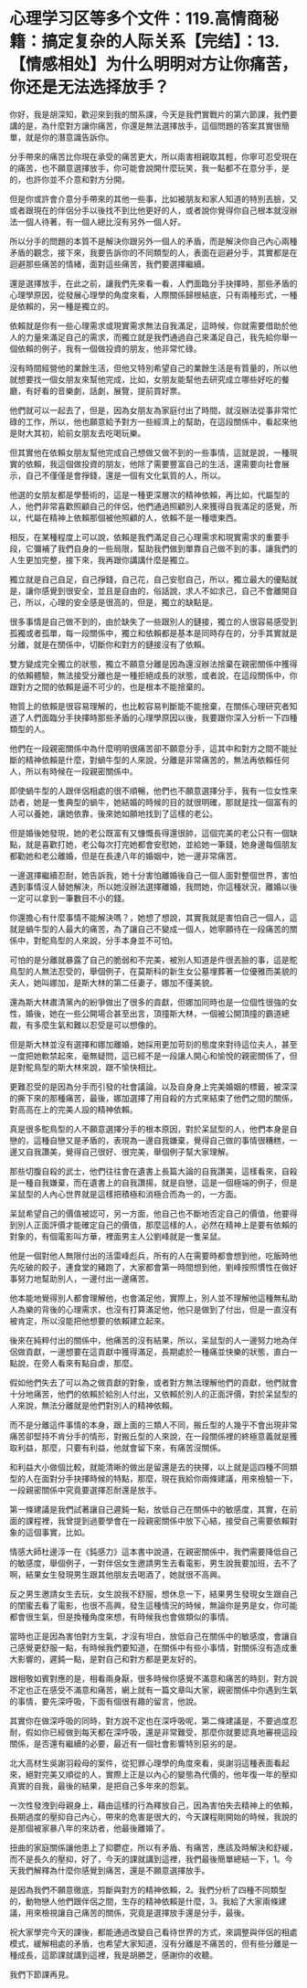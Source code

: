 # 心理学习区等多个文件：119.高情商秘籍：搞定复杂的人际关系【完结】：13.【情感相处】为什么明明对方让你痛苦，你还是无法选择放手？

你好，我是胡深知，歡迎來到我的關系課，今天是我們實戰片的第六節課，我們要講的是，為什麼對方讓你痛苦，你還是無法選擇放手，這個問題的答案其實很簡單，就是你的潛意識告訴你。

分手帶來的痛苦比你現在承受的痛苦更大，所以兩害相親取其輕，你寧可忍受現在的痛苦，也不願意選擇放手，你可能會說開什麼玩笑，我一點都不在意分手，是的，也許你並不介意和對方分開。

但是你或許會介意分手帶來的其他一些事，比如被朋友和家人知道的特別丟臉，又或者跟現在的伴侶分手以後找不到比他更好的人，或者說你覺得你自己根本就沒辦法一個人待著，有一個人總比沒有另外一個人好。

所以分手的問題的本質不是解決你跟另外一個人的矛盾，而是解決你自己內心兩種矛盾的觀念，接下來，我要告訴你的不同類型的人，表面在迴避分手，其實都是在迴避那些痛苦的情緒，面對這些痛苦，我們要選擇繼續。

還是選擇放手，在此之前，讓我們先來看一看，人們面臨分手抉擇時，那些矛盾的心理學原因，從發展心理學的角度來看，人際關係歸根結底，只有兩種形式，一種是依賴的，另一種是獨立的。

依賴就是你有一些心理需求或現實需求無法自我滿足，這時候，你就需要借助於他人的力量來滿足自己的需求，而獨立就是我們通過自己來滿足自己，我先給你舉一個依賴的例子，我有一個做投資的朋友，他非常忙碌。

沒有時間經營他的業餘生活，但他又特別希望自己的業餘生活是有質量的，所以他就想要找一個女朋友來幫他完成，比如，女朋友能幫他去研究成立哪些好吃的餐廳，有好看的音樂劇，話劇，展覽，提前買好票。

他們就可以一起去了，但是，因為女朋友為家庭付出了時間，就沒辦法從事非常忙碌的工作，所以，他也願意給予對方一些經濟上的幫助，在這段關係中，看起來他是財大其初，給前女朋友去吃喝玩樂。

但其實他在依賴女朋友幫他完成自己想做又做不到的一些事情，這就是說，一種現實的依賴，我這個做投資的朋友，他除了需要豐富自己的生活，還需要向社會展示，自己不僅僅是會掙錢，還是一個有文化氣質的人，所以。

他選的女朋友都是學藝術的，這是一種更深層次的精神依賴，再比如，代屬型的人，他們非常喜歡照顧自己的伴侶，他們通過照顧別人來獲得自我滿足的感覺，所以，代屬在精神上依賴那個被他照顧的人，依賴不是一種壞東西。

相反，在某種程度上可以說，依賴是我們滿足自己心理需求和現實需求的重要手段，它彌補了我們自身的一些局限，幫助我們做到單靠自己做不到的事，讓我們的人生更加完整，接下來，我再跟你講講什麼是獨立。

獨立就是自己自足，自己掙錢，自己花，自己安慰自己，所以，獨立最大的優點就是，讓你感覺到很安全，並且是自由的，俗話說，求人不如求己，自己不會離開自己，所以，心理的安全感是很高的，但是，獨立的缺點是。

很多事情是自己做不到的，由於缺失了一些跟別人的鏈接，獨立的人很容易感受到孤獨或者孤單，每一段關係中，獨立和依賴都是基本是同時存在的，分手其實就是分離，就是在關係中，切斷你和對方的鏈接沒有了依賴。

雙方變成完全獨立的狀態，獨立不願意分離是因為還沒辦法捨棄在親密關係中獲得的依賴體驗，無法接受分離也是一種拒絕成長的狀態，或者說，在這段關係中，你跟對方之間的依賴是逼不可少的，也是根本不能捨棄的。

物質上的依賴是很容易理解的，也比較容易判斷能不能捨棄，在關係心理研究者知道了人們面臨分手抉擇時那些矛盾的心理學原因以後，我要跟你深入分析一下四種類型的人。

他們在一段親密關係中為什麼明明很痛苦卻不願意分手，這其中和對方之間不能扯斷的精神依賴是什麼，對蝸牛型的人來說，分離是非常痛苦的，無法再依賴任何人，所以有時候在一段親密關係中。

即使蝸牛型的人跟伴侶相處的很不順暢，他們也不願意選擇分手，我有一位女性來訪者，她是一隻典型的蝸牛，她結婚的時候的目的就很明確，那就是找一個富有的人可以養她，讓她依靠，後來她如願地找到了這樣的老公。

但是婚後她發現，她的老公既富有又慷慨長得還很帥，這個完美的老公只有一個缺點，就是喜歡打她，老公每次打完她都會安慰她，並給她一筆錢，她身邊每個朋友都勸她和老公離婚，但是在長達八年的婚姻中，她一邊非常痛苦。

一邊選擇繼續忍耐，她告訴我，她十分害怕離婚後自己一個人面對整個世界，害怕遇到事情沒人替她解決，所以她沒辦法選擇離婚，我問她，你這種狀況，離婚以後一定可以拿到一筆數目不小的錢。

你還擔心有什麼事情不能解決嗎？，她想了想說，其實我就是害怕自己一個人，這就是蝸牛型的人最大的痛苦，為了讓自己不變成一個人，她寧願待在一段痛苦的關係中，對鴕鳥型的人來說，分手本身並不可怕。

可怕的是分離就暴露了自己的脆弱和不完美，被別人知道是件很丟臉的事，這是鴕鳥型的人無法忍受的，舉個例子，在莫斯科的新生女公墓埋葬著一位優雅而美貌的夫人，她叫娜加，是斯大林的第二任妻子，娜加不僅美貌。

還為斯大林肅清黨內的紛爭做出了很多的貢獻，但娜加同時也是一位個性很強的女性，婚後，她在一些公開場合甚至出言，頂撞斯大林，一個被公開頂撞的霸道總裁，有多麼生氣和難以忍受是可以想像的。

但是斯大林並沒有選擇和娜加離婚，她採用更加苛刻的態度來對待這位夫人，甚至一度把她軟禁起來，毫無疑問，這已經不是一段讓人開心和愉悅的親密關係了，但是對鴕鳥型的斯大林來說，跟不愉快相比。

更難忍受的是因為分手而引發的社會議論，以及自身身上完美婚姻的標籤，被深深的撕下來的那種痛苦，最後，娜加選擇了用自殺的方式來結束了他們之間的關係，對高高在上的完美人設的精神依賴。

真是很多鴕鳥型的人不願意選擇分手的根本原因，對於呆鼠型的人，他們本身是自戀的，這種自戀又是矛盾的，表現為一邊自我嫌棄，覺得自己做的事情很糟糕，一邊又自我讚美，覺得自己很好、很完美，舉個例子幫大家理解。

那些切腹自殺的武士，他們往往會在遺書上長篇大論的自我讚美，這樣看來，自殺是一種自我嫌棄，而在遺書上的自我讚揚，就是自戀，這是一個極端的例子，但是呆鼠型的人內心世界就是這樣把積極和消極合而為一的，一方面。

呆鼠希望自己的價值被認可，另一方面，他自己也不斷地否定自己的價值，他要得到別人正面評價才能確定自己的價值，那麼這樣的人，必然在精神上是要有依賴的對象的，有個電影叫方華，裡面男主人公劉峰就是一隻呆鼠。

他是一個對他人無限付出的活雷峰彪兵，所有的人在需要時都會想到他，吃飯時他先吃破的餃子，連食堂的豬跑了，大家都會第一時間想到他，劉峰按照慣性在做好事努力地幫助別人，一邊付出一邊痛苦。

他本能地覺得別人都會理解他，也會滿足他，實際上，別人並不理解他這種無私助人為樂的背後的心理需求，也沒有打算滿足他，他只是做到了付出，但是一直沒有被肯定，所以沒能把他想要的依賴建立起來。

後來在純粹付出的關係中，他痛苦的沒有結果，所以，呆鼠型的人一邊努力地為伴侶做貢獻，一邊想要在這貢獻中獲得滿足，長期處於一種痛並快樂的狀態，直白一點說，在旁人看來有點自虐，那麼。

假如他們失去了可以為之做貢獻的對象，或者對方無法理解他們的貢獻，他們就會十分地痛苦，他們的依賴於給別人付出，又依賴於別人的正面評價，對於呆鼠型的人來說，無法分離就是他們對別人的精神依賴。

而不是分離這件事情的本身，跟上面的三類人不同，搬丘型的人幾乎不會出現非常痛苦卻堅持不肯分手的情形，對搬丘型的人來說，在一段關係裡的終極意義就是獲取利益，那麼，只要有利益，他就會留下來，有痛苦沒關係。

和利益大小做個比較，就能清晰的做出是留還是去的抉擇，以上就是這四種不同類型的人在面對分手抉擇時候的特點，那麼，現在我給你兩條建議，用來檢驗一下，一段親密關係中究竟要選擇忍耐還是放手。

第一條建議是我們試著讓自己遲鈍一點，放低自己在關係中的敏感度，其實，在前面的課程裡，我曾提到過要學會在一段親密關係中放下心結，接受自己需要依賴對象的這個事實，比如。

情感大師杜邊淳一在《鈍感力》這本書中說道，在親密關係中，我們需要降低自己的敏感度，舉個例子，一對伴侶女生邀請男生去看電影，男生說我要加班，去不了啊，結果女生發現男生跟其他朋友去喝酒了，她就很不高興。

反之男生邀請女生去玩，女生說我不舒服，想休息一下，結果男生發現女生跟自己的閨蜜去看了電影，也很不高興，發生這種情況的時候，無論你是男是女，你可能都會很生氣，但是換種角度來想，有時候我也會做類似的事情。

當時也正是因為害怕對方生氣，才沒有坦白，放低自己在關係中的敏感度，會讓自己感覺更舒服一點，有時候我們要知道，在關係中有些小事情，對關係沒有造成重大影響的，遲鈍一點，是對自己和對方都是更友好的。

跟相敬如賓對應的是，相看兩身厭，很多時候你感覺不滿意和痛苦的時刻，對方說不定也正在感受不滿意和痛苦，網上就有一篇文章叫大家，親密關係中你遇到生氣的事情，要先深呼吸，下面有個很有趣的留言，他說。

其實你在做深呼吸的同時，對方說不定也在深呼吸呢，第二條建議是，不要過度忍耐，假如你已經做到每天都在深呼吸，還是非常難受，那麼你就要認真地審視這段關係，是否還有繼續的必要，最近有一個社會影響特別惡劣的是。

北大高材生吳謝羽殺母的案件，從犯罪心理學的角度來看，吳謝羽這種表面看起來，絕對完美又順從的人，實際上正是以內心的變態為代價的，他年復一年的壓抑真實的自我，最後的結果，是把自己多年來的怨氣。

一次性發洩到母親身上，藉由這樣的行為釋放自己，因為害怕失去精神上的依賴，長期過度的壓抑自己內心，帶來的危害是很大的，今天課程剛開始的時候，我說的是那個被家暴八年的來訪者，他最後離婚了。

扭曲的家庭關係讓他患上了抑鬱症，所以有矛盾、有痛苦，應該及時解決和舒緩，而不是長久的壓抑，好了，今天的課就講到這裡，我們最後簡單總結一下，1。今天我們解釋為什麼你感覺到痛苦，還是不願意選擇放手。

是因為我們不願意徹底，剪斷與對方的精神依賴，2。我們分析了四種不同類型的，動物戀人他們跟伴侶之間，生存的精神依賴是什麼，3。我給了大家兩條建議，用來檢視讓自己痛苦的關係，究竟是選擇放手還是分手，最後。

祝大家學完今天的課後，都能通過改變自己看待世界的方式，來調整與伴侶的相處模式，緩解相處的矛盾，也希望大家知道，沒有分離是不痛苦的，但有些分離是一種成長，這節課就講到這裡，我是胡勝芝，感謝你的收聽。

我們下節課再見。